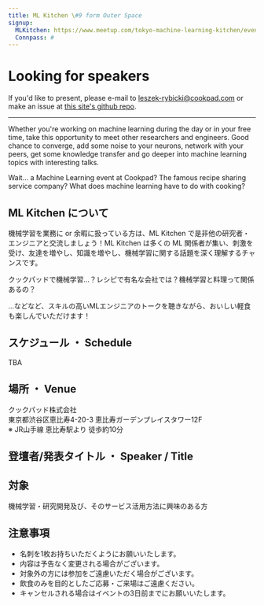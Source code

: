 ```yaml
---
title: ML Kitchen \#9 form Outer Space
signup:
  MLKitchen: https://www.meetup.com/tokyo-machine-learning-kitchen/events/251008705/
  Connpass: #
---
```


# Looking for speakers

If you'd like to present, please e-mail to leszek-rybicki@cookpad.com or make an issue at [this site's github repo](https://github.com/tokyo-ml/tokyo-ml.github.io/issues).


---

Whether you're working on machine learning during the day or in your free time, take this opportunity to meet other researchers and engineers. Good chance to converge, add some noise to your neurons, network with your peers, get some knowledge transfer and go deeper into machine learning topics with interesting talks.

Wait... a Machine Learning event at Cookpad? The famous recipe sharing service company? What does machine learning have to do with cooking?

## ML Kitchen について
機械学習を業務に or 余暇に扱っている方は、ML Kitchen で是非他の研究者・エンジニアと交流しましょう！ML Kitchen は多くの ML 関係者が集い、刺激を受け、友達を増やし、知識を増やし、機械学習に関する話題を深く理解するチャンスです。

クックパッドで機械学習...？レシピで有名な会社では？機械学習と料理って関係あるの？

...などなど、スキルの高いMLエンジニアのトークを聴きながら、おいしい軽食も楽しんでいただけます！

## スケジュール ・ Schedule

TBA

## 場所 ・ Venue

クックパッド株式会社 <br/>
東京都渋谷区恵比寿4-20-3 恵比寿ガーデンプレイスタワー12F<br/>
※ JR山手線 恵比寿駅より 徒歩約10分


## 登壇者/発表タイトル  ・  Speaker / Title

## 対象
機械学習・研究開発及び、そのサービス活用方法に興味のある方

## 注意事項
* 名刺を1枚お持ちいただくようにお願いいたします。
* 内容は予告なく変更される場合がございます。
* 対象外の方には参加をご遠慮いただく場合がございます。
* 飲食のみを目的としたご応募・ご来場はご遠慮ください。
* キャンセルされる場合はイベントの3日前までにお願いいたします。

